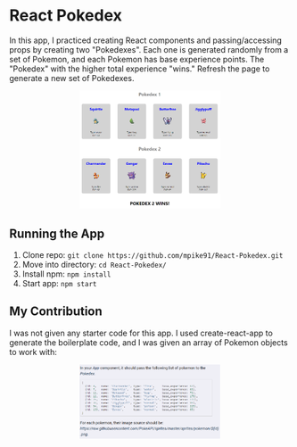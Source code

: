 # React Pokedex
In this app, I practiced creating React components and passing/accessing props by creating two "Pokedexes". Each one is generated randomly from a set of Pokemon, and each Pokemon has base experience points. The "Pokedex" with the higher total experience "wins." Refresh the page to generate a new set of Pokedexes.

<p align="center">
     <img width="50%" src="app.png" alt="App">
</p>

## Running the App
1) Clone repo: `git clone https://github.com/mpike91/React-Pokedex.git`
2) Move into directory: `cd React-Pokedex/`
3) Install npm: `npm install`
4) Start app: `npm start`

## My Contribution
I was not given any starter code for this app. I used create-react-app to generate the boilerplate code, and I was given an array of Pokemon objects to work with:
<p align="center">
     <img width="50%" src="pokemon-array.png" alt="Supplied Pokemon Array">
</p>
